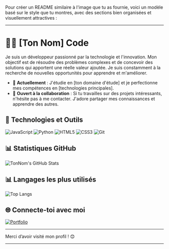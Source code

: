 Pour créer un README similaire à l'image que tu as fournie, voici un modèle basé sur le style que tu montres, avec des sections bien organisées et visuellement attractives :

---

# 👨‍💻 [Ton Nom] Code

Je suis un développeur passionné par la technologie et l'innovation. Mon objectif est de résoudre des problèmes complexes et de concevoir des solutions qui apportent une réelle valeur ajoutée. Je suis constamment à la recherche de nouvelles opportunités pour apprendre et m'améliorer.

- 🌱 **Actuellement** : J'étudie en [ton domaine d'étude] et je perfectionne mes compétences en [technologies principales].
- 🤝 **Ouvert à la collaboration** : Si tu travailles sur des projets intéressants, n'hésite pas à me contacter. J'adore partager mes connaissances et apprendre des autres.

## 🔧 Technologies et Outils

![JavaScript](https://img.shields.io/badge/-JavaScript-F7DF1E?style=flat&logo=javascript&logoColor=black)
![Python](https://img.shields.io/badge/-Python-3776AB?style=flat&logo=python&logoColor=white)
![HTML5](https://img.shields.io/badge/-HTML5-E34F26?style=flat&logo=html5&logoColor=white)
![CSS3](https://img.shields.io/badge/-CSS3-1572B6?style=flat&logo=css3&logoColor=white)
![Git](https://img.shields.io/badge/-Git-F05032?style=flat&logo=git&logoColor=white)

## 📊 Statistiques GitHub

![TonNom's GitHub Stats](https://github-readme-stats.vercel.app/api?username=Neptune2k21&show_icons=true&theme=radical)
## 📊 Langages les plus utilisés

![Top Langs](https://github-readme-stats.vercel.app/api/top-langs/?username=Neptune2k21&layout=compact&langs_count=6&theme=radical)


## 🌐 Connecte-toi avec moi

[![Portfolio](https://img.shields.io/badge/Portfolio-Visiter-orange?style=for-the-badge)](https://tonportfolio.com)

---

Merci d’avoir visité mon profil ! 😊

---
